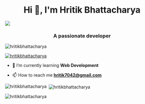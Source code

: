 <h1 align="center">Hi 👋, I'm Hritik Bhattacharya</h1>
<img align="center" src="https://i.ibb.co/S3p8RNV/HRITI-1.png">

<h3 align="center">A passionate developer</h3>

<p align="left"> <img src="https://komarev.com/ghpvc/?username=hritikbhattacharya&label=Profile%20views&color=0e75b6&style=flat" alt="hritikbhattacharya" /> </p>

<p align="left"> <a href="https://github.com/ryo-ma/github-profile-trophy"><img src="https://github-profile-trophy.vercel.app/?username=hritikbhattacharya" alt="hritikbhattacharya" /></a> </p>

- 🌱 I’m currently learning **Web Development**

- 📫 How to reach me **hritik7042@gmail.com**





<p><img align="left" src="https://github-readme-stats.vercel.app/api/top-langs?username=hritikbhattacharya&show_icons=true&locale=en&layout=compact" alt="hritikbhattacharya" /></p>

<p>&nbsp;<img align="center" src="https://github-readme-stats.vercel.app/api?username=hritikbhattacharya&show_icons=true&locale=en" alt="hritikbhattacharya" /></p>

<p><img align="center" src="https://github-readme-streak-stats.herokuapp.com/?user=hritikbhattacharya&" alt="hritikbhattacharya" /></p>



